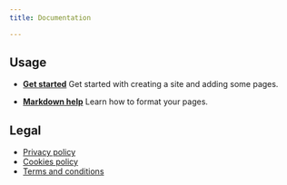 ```yaml
---
title: Documentation

---
```

## Usage
* **[Get started](get_started.md)**
  Get started with creating a site and adding some pages.

* **[Markdown help](markdown.md)**
  Learn how to format your pages.

## Legal
* [Privacy policy](gdpr/privacy-policy.md)
* [Cookies policy](gdpr/cookies-policy.md)
* [Terms and conditions](gdpr/terms-and-conditions.md)